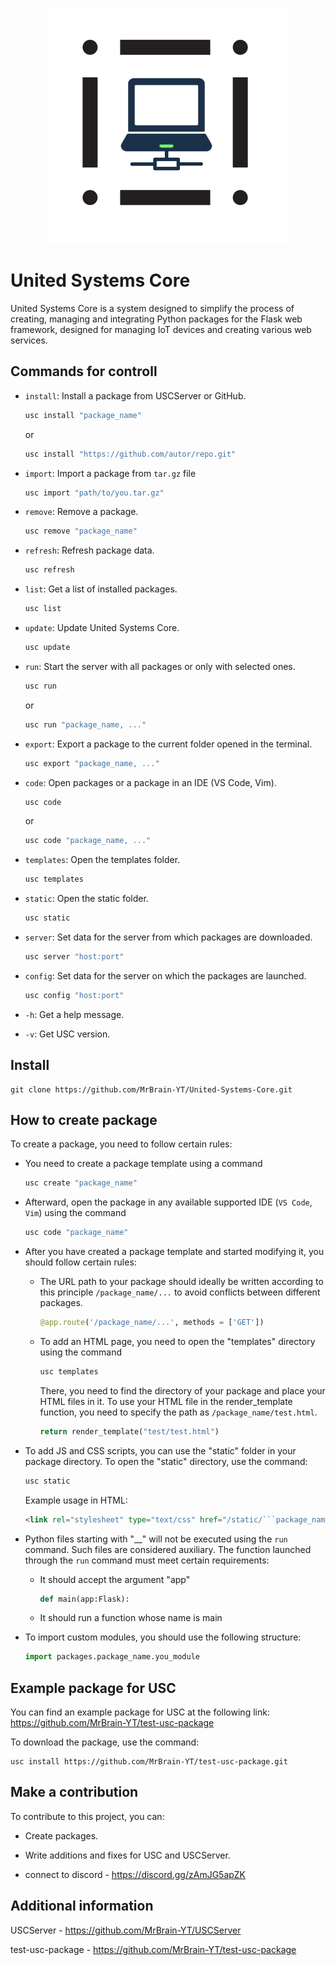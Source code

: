 <p align="center">
  <img src="USC.png" alt="Sublime's custom image"/>
</p>

# United Systems Core

United Systems Core is a system designed to simplify the process of creating, managing and integrating Python packages for the Flask web framework, designed for managing IoT devices and creating various web services.

## Commands for controll
- `install`: Install a package from USCServer or GitHub.

    ```bash
    usc install "package_name"
    ```
    or
    ```bash
    usc install "https://github.com/autor/repo.git"
    ```

- `import`: Import a package from `tar.gz` file

    ```bash
    usc import "path/to/you.tar.gz"
    ```
    
- `remove`: Remove a package.

    ```bash
    usc remove "package_name"
- `refresh`: Refresh package data.

    ```bash
    usc refresh
- `list`: Get a list of installed packages.

    ```bash
    usc list
- `update`: Update United Systems Core.

    ```bash
    usc update
- `run`: Start the server with all packages or only with selected ones.

    ```bash
    usc run
    ```
    or
    ```bash
    usc run "package_name, ..."
- `export`: Export a package to the current folder opened in the terminal.

    ```bash
    usc export "package_name, ..."
- `code`: Open packages or a package in an IDE (VS Code, Vim).
    ```bash
    usc code
    ```
    or
    ```bash
    usc code "package_name, ..."
- `templates`: Open the templates folder.

    ```bash
    usc templates
- `static`: Open the static folder.

    ```bash
    usc static
- `server`: Set data for the server from which packages are downloaded.
        
    ```bash
    usc server "host:port"
- `config`: Set data for the server on which the packages are launched.
        
    ```bash
    usc config "host:port"
- `-h`: Get a help message.
- `-v`: Get USC version.



## Install

    git clone https://github.com/MrBrain-YT/United-Systems-Core.git


## How to create package
To create a package, you need to follow certain rules:

- You need to create a package template using a command
    

    ```bash
    usc create "package_name"
    ```

- Afterward, open the package in any available supported IDE (```VS Code```, ```Vim```) using the command
    ```bash
    usc code "package_name"
    ```

- After you have created a package template and started modifying it, you should follow certain rules:
    
    - The URL path to your package should ideally be written according to this principle ```/package_name/...``` to avoid conflicts between different packages.

        ```python
        @app.route('/package_name/...', methods = ['GET'])
        ```
    - To add an HTML page, you need to open the "templates" directory using the command
        ```bash
        usc templates
        ```
        
        There, you need to find the directory of your package and place your HTML files in it. To use your HTML file in the render_template function, you need to specify the path as ```/package_name/test.html```.
        ```python
        return render_template("test/test.html")
        ```

- To add JS and CSS scripts, you can use the "static" folder in your package directory.
To open the "static" directory, use the command:
    ```bash
    usc static
    ```
    
    
    Example usage in HTML:
    ```html
    <link rel="stylesheet" type="text/css" href="/static/```package_name/index.css">
    ```

- Python files starting with "__" will not be executed using the ```run``` command. Such files are considered auxiliary. The function launched through the ```run``` command must meet certain requirements:

    - It should accept the argument "app"

        ```python
        def main(app:Flask):
        ```
    - It should run a function whose name is main

- To import custom modules, you should use the following structure:
    ```python
    import packages.package_name.you_module
    ```


## Example package for USC
You can find an example package for USC at the following link: https://github.com/MrBrain-YT/test-usc-package

To download the package, use the command:
    
    usc install https://github.com/MrBrain-YT/test-usc-package.git


## Make a contribution
To contribute to this project, you can:

- Create packages.

- Write additions and fixes for USC and USCServer.

- connect to discord - https://discord.gg/zAmJG5apZK


## Additional information
USCServer - https://github.com/MrBrain-YT/USCServer

test-usc-package - https://github.com/MrBrain-YT/test-usc-package


